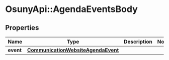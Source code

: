 # OsunyApi::AgendaEventsBody

## Properties
Name | Type | Description | Notes
------------ | ------------- | ------------- | -------------
**event** | [**CommunicationWebsiteAgendaEvent**](CommunicationWebsiteAgendaEvent.md) |  | 

